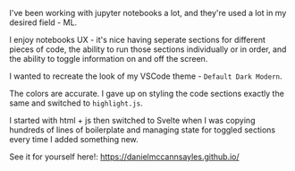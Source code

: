 I've been working with jupyter notebooks a lot, and they're used a lot in my desired field - ML.

I enjoy notebooks UX - it's nice having seperate sections for different pieces of code, the ability to run those sections individually or in order, and the ability to toggle information on and off the screen.

I wanted to recreate the look of my VSCode theme - `Default Dark Modern`.

The colors are accurate. I gave up on styling the code sections exactly the same and switched to `highlight.js`.

I started with html + js then switched to Svelte when I was copying hundreds of lines of boilerplate and managing state for toggled sections every time I added something new.

See it for yourself here!: https://danielmccannsayles.github.io/
